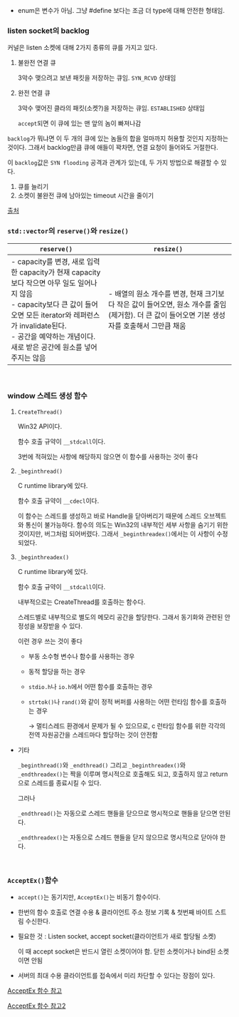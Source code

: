 - enum은 변수가 아님. 그냥 #define 보다는 조금 더 type에 대해 안전한 형태임. 

### listen socket의 backlog

커널은 listen 소켓에 대해 2가지 종류의 큐를 가지고 있다.

1. 불완전 연결 큐

   3악수 맺으려고 보낸 패킷을 저장하는 큐임. `SYN_RCVD` 상태임

2. 완전 연결 큐

   3악수 맺어진 클라의 패킷(소켓?)을 저장하는 큐임. `ESTABLISHED` 상태임

   `accept`되면 이 큐에 있는 맨 앞의 놈이 빠져나감

`backlog`가 뭐냐면 이 두 개의 큐에 있는 놈들의 합을 얼마까지 허용할 것인지 지정하는 것이다. 그래서 backlog만큼 큐에 애들이 꽉차면, 연결 요청이 들어와도 거절한다.

이 `backlog`값은 `SYN flooding` 공격과 관계가 있는데, 두 가지 방법으로 해결할 수 있다.

1. 큐를 늘리기
2. 소켓이 불완전 큐에 남아있는 timeout 시간을 줄이기

[출처](https://m.blog.naver.com/PostView.nhn?blogId=s2kiess&logNo=220156878532&proxyReferer=https:%2F%2Fwww.google.com%2F)

### `std::vector`의 `reserve()`와 `resize()`

| `reserve()`                                                  | `resize()`                                                   |
| ------------------------------------------------------------ | ------------------------------------------------------------ |
| - capacity를 변경, 새로 입력한 capacity가 현재 capacity보다 작으면 아무 일도 일어나지 않음<br />- capacity보다 큰 값이 들어오면 모든 iterator와 레퍼런스가 invalidate된다.<br />- 공간을 예약하는 개념이다. 새로 받은 공간에 원소를 넣어주지는 않음 | - 배열의 원소 개수를 변경, 현재 크기보다 작은 값이 들어오면, 원소 개수를 줄임(제거함). 더 큰 값이 들어오면 기본 생성자를 호출해서 그만큼 채움 |

<br>

### window 스레드 생성 함수

1. `CreateThread()`

   Win32 API이다. 

   함수 호출 규약이 `__stdcall`이다.

   3번에 적혀있는 사항에 해당하지 않으면 이 함수를 사용하는 것이 좋다

2. `_beginthread()`

   C runtime library에 있다.

   함수 호출 규약이 `__cdecl`이다.

   이 함수는 스레드를 생성하고 바로 Handle을 닫아버리기 때문에 스레드 오브젝트와 통신이 불가능하다. 함수의 의도는 Win32의 내부적인 세부 사항을 숨기기 위한 것이지만, 버그처럼 되어버렸다. 그래서 `_beginthreadex()`에서는 이 사항이 수정되었다.

3. `_beginthreadex()`

   C runtime library에 있다.

   함수 호출 규약이 `__stdcall`이다.

   내부적으로는 CreateThread를 호출하는 함수다.

   스레드별로 내부적으로 별도의 메모리 공간을 할당한다. 그래서 동기화와 관련된 안정성을 보장받을 수 있다.

   이런 경우 쓰는 것이 좋다

   - 부동 소수형 변수나 함수를 사용하는 경우

   - 동적 할당을 하는 경우

   - `stdio.h`나 `io.h`에서 어떤 함수를 호출하는 경우

   - `strtok()`나 `rand()`와 같이 정적 버퍼를 사용하는 어떤 런타임 함수를 호출하는 경우

     → 멀티스레드 환경에서 문제가 될 수 있으므로, c 런타임 함수를 위한 각각의 전역 자원공간을 스레드마다 할당하는 것이 안전함

- 기타

  `_beginthread()`와 `_endthread()` 그리고 `_beginthreadex()`와 `_endthreadex()`는 짝을 이루며 명시적으로 호출해도 되고, 호출하지 않고 return 으로 스레드를 종료시킬 수 있다. 

  그러나 

  `_endthread()`는 자동으로 스레드 핸들을 닫으므로 명시적으로 핸들을 닫으면 안된다.

  `_endthreadex()`는 자동으로 스레드 핸들을 닫지 않으므로 명시적으로 닫아야 한다.

<br>

### `AcceptEx()`함수

- `accept()`는 동기지만, `AcceptEx()`는 비동기 함수이다.

- 한번의 함수 호출로 연결 수용 & 클라이언트 주소 정보 기록 & 첫번째 바이트 스트림 수신한다.

- 필요한 것 : Listen socket, accept socket(클라이언트가 새로 할당될 소켓)

  이 때 accept socket은 반드시 열린 소켓이어야 함. 닫힌 소켓이거나 bind된 소켓이면 안됨

- 서버의 최대 수용 클라이언트를 접속에서 미리 차단할 수 있다는 장점이 있다. 

[AcceptEx 함수 참고](https://programmingdiary.tistory.com/4)

[AcceptEx 함수 참고2](https://symlink.tistory.com/52)
